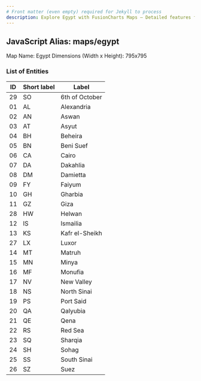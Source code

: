 ```yaml
---
# Front matter (even empty) required for Jekyll to process
description: Explore Egypt with FusionCharts Maps – Detailed features for seamless integration. Try now & enhance your data visualization today! 
---
```


## JavaScript Alias: maps/egypt

Map Name: Egypt
Dimensions (Width x Height): 795x795





### List of Entities

ID | Short label | Label
---|---|---|
29|SO|6th of October
01|AL|Alexandria
02|AN|Aswan
03|AT|Asyut
04|BH|Beheira
05|BN|Beni Suef
06|CA|Cairo
07|DA|Dakahlia
08|DM|Damietta
09|FY|Faiyum
10|GH|Gharbia
11|GZ|Giza
28|HW|Helwan
12|IS|Ismailia
13|KS|Kafr el-Sheikh
27|LX|Luxor
14|MT|Matruh
15|MN|Minya
16|MF|Monufia
17|NV|New Valley
18|NS|North Sinai
19|PS|Port Said
20|QA|Qalyubia
21|QE|Qena
22|RS|Red Sea
23|SQ|Sharqia
24|SH|Sohag
25|SS|South Sinai
26|SZ|Suez


